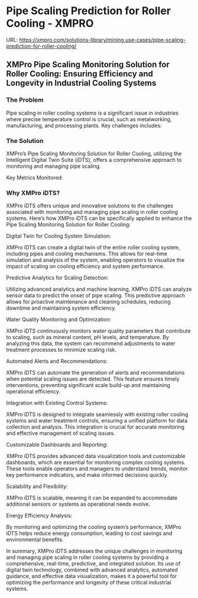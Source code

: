 # Pipe Scaling Prediction for Roller Cooling - XMPRO

URL: https://xmpro.com/solutions-library/mining,use-cases/pipe-scaling-prediction-for-roller-cooling/

## XMPro Pipe Scaling Monitoring Solution for Roller Cooling: Ensuring Efficiency and Longevity in Industrial Cooling Systems

### The Problem

Pipe scaling in roller cooling systems is a significant issue in industries where precise temperature control is crucial, such as metalworking, manufacturing, and processing plants. Key challenges includes:

### The Solution

XMPro’s Pipe Scaling Monitoring Solution for Roller Cooling, utilizing the Intelligent Digital Twin Suite (iDTS), offers a comprehensive approach to monitoring and managing pipe scaling.

Key Metrics Monitored:

### Why XMPro iDTS?

XMPro iDTS offers unique and innovative solutions to the challenges associated with monitoring and managing pipe scaling in roller cooling systems. Here’s how XMPro iDTS can be specifically applied to enhance the Pipe Scaling Monitoring Solution for Roller Cooling:

Digital Twin for Cooling System Simulation:

XMPro iDTS can create a digital twin of the entire roller cooling system, including pipes and cooling mechanisms. This allows for real-time simulation and analysis of the system, enabling operators to visualize the impact of scaling on cooling efficiency and system performance.

Predictive Analytics for Scaling Detection:

Utilizing advanced analytics and machine learning, XMPro iDTS can analyze sensor data to predict the onset of pipe scaling. This predictive approach allows for proactive maintenance and cleaning schedules, reducing downtime and maintaining system efficiency.

Water Quality Monitoring and Optimization:

XMPro iDTS continuously monitors water quality parameters that contribute to scaling, such as mineral content, pH levels, and temperature. By analyzing this data, the system can recommend adjustments to water treatment processes to minimize scaling risk.

Automated Alerts and Recommendations:

XMPro iDTS can automate the generation of alerts and recommendations when potential scaling issues are detected. This feature ensures timely interventions, preventing significant scale build-up and maintaining operational efficiency.

Integration with Existing Control Systems:

XMPro iDTS is designed to integrate seamlessly with existing roller cooling systems and water treatment controls, ensuring a unified platform for data collection and analysis. This integration is crucial for accurate monitoring and effective management of scaling issues.

Customizable Dashboards and Reporting:

XMPro iDTS provides advanced data visualization tools and customizable dashboards, which are essential for monitoring complex cooling systems. These tools enable operators and managers to understand trends, monitor key performance indicators, and make informed decisions quickly.

Scalability and Flexibility:

XMPro iDTS is scalable, meaning it can be expanded to accommodate additional sensors or systems as operational needs evolve.

Energy Efficiency Analysis:

By monitoring and optimizing the cooling system’s performance, XMPro iDTS helps reduce energy consumption, leading to cost savings and environmental benefits.

In summary, XMPro iDTS addresses the unique challenges in monitoring and managing pipe scaling in roller cooling systems by providing a comprehensive, real-time, predictive, and integrated solution. Its use of digital twin technology, combined with advanced analytics, automated guidance, and effective data visualization, makes it a powerful tool for optimizing the performance and longevity of these critical industrial systems.

